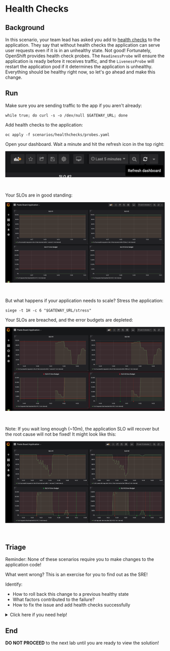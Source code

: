 # Health Checks

## Background

In this scenario, your team lead has asked you add to [health checks][1] to the application.  They say that without health checks the application can serve user requests even if it is in an unhealthy state.  Not good!  Fortunately, OpenShift provides health check probes.  The `ReadinessProbe` will ensure the application is ready before it receives traffic, and the `LivenessProbe` will restart the application pod if it determines the application is unhealthy.  Everything should be healthy right now, so let's go ahead and make this change.

## Run

Make sure you are sending traffic to the app if you aren't already:

```execute
while true; do curl -s -o /dev/null $GATEWAY_URL; done
```

Add health checks to the application:

```execute
oc apply -f scenarios/healthchecks/probes.yaml
```

Open your dashboard.  Wait a minute and hit the refresh icon in the top right:

<img src="images/grafana-alert-test-refresh.png" width="600"><br/>

<br>

Your SLOs are in good standing:

<img src="images/grafana-add-panel-error-budget-two.png" width="600"><br/>

<br>

But what happens if your application needs to scale?  Stress the application:

```execute
siege -t 1H -c 6 "$GATEWAY_URL/stress"
```

Your SLOs are breached, and the error budgets are depleted:

<img src="images/grafana-slo-failure.png" width="600"><br/>

<br>

Note: If you wait long enough (~10m), the application SLO will recover but the root cause will not be fixed!  It might look like this:

<img src="images/grafana-slo-failure-recover.png" width="600"><br/>

<br>

## Triage

Reminder: None of these scenarios require you to make changes to the application code!

What went wrong?  This is an exercise for you to find out as the SRE!

Identify:
* How to roll back this change to a previous healthy state
* What factors contributed to the failure?
* How to fix the issue and add health checks successfully

<details>
  <summary>Click here if you need help!</summary>

  Look at the horizontal pod autoscaler:

  ```execute
  oc describe hpa app-ui
  ```

  The HPA is working and requested additional pods.

  But look at your application pods:

  ```execute
  oc get pods -l app=app-ui
  ```
  
  The newest version of the application fails to deploy.

  What's the difference between the old and new versions?  Look at the probes you added:

  ```execute
  cat sre-workshop-code/scenarios/healthchecks/probes.yaml
  ```

  Look at the [documentation][1] for Readiness and Liveness Probes.  What might be missing in the probe configuration?

</details>

## End

**DO NOT PROCEED** to the next lab until you are ready to view the solution!

[1]: https://docs.openshift.com/container-platform/4.5/applications/application-health.html